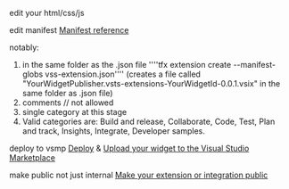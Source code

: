 ﻿edit your html/css/js

edit manifest [Manifest reference](https://docs.microsoft.com/en-us/vsts/extend/develop/manifest?view=vsts)

notably: 
1. in the same folder as the .json file ''''tfx extension create --manifest-globs vss-extension.json'''' (creates a file called "YourWidgetPublisher.vsts-extensions-YourWidgetId-0.0.1.vsix" in the same folder as .json file)
1. comments // not allowed
1. single category at this stage
1. Valid categories are: Build and release, Collaborate, Code, Test, Plan and track, Insights, Integrate, Developer samples.




deploy to vsmp [Deploy](https://docs.microsoft.com/en-us/vsts/extend/get-started/node?view=vsts) & [Upload your widget to the Visual Studio Marketplace](https://docs.microsoft.com/en-us/vsts/extend/publish/overview?view=vsts)

make public not just internal [Make your extension or integration public](https://docs.microsoft.com/en-us/vsts/extend/publish/publicize?view=vsts)
